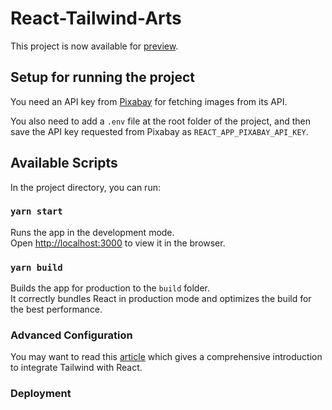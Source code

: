 # React-Tailwind-Arts

This project is now available for [preview](https://react-tailwind-arts.hoychanan.now.sh/).

## Setup for running the project

You need an API key from [Pixabay](https://pixabay.com/api/docs/) for fetching images from its API.

You also need to add a `.env` file at the root folder of the project, and then save the API key requested from Pixabay as `REACT_APP_PIXABAY_API_KEY`.

## Available Scripts

In the project directory, you can run:

### `yarn start`

Runs the app in the development mode.<br />
Open [http://localhost:3000](http://localhost:3000) to view it in the browser.

### `yarn build`

Builds the app for production to the `build` folder.<br />
It correctly bundles React in production mode and optimizes the build for the best performance.

### Advanced Configuration

You may want to read this [article](https://www.smashingmagazine.com/2020/02/tailwindcss-react-project/) which gives a comprehensive introduction to integrate Tailwind with React.

### Deployment
